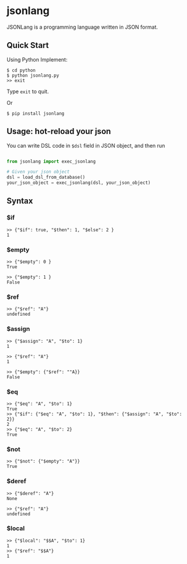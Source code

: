 # jsonlang

JSONLang is a programming language written in JSON format.

## Quick Start

Using Python Implement:

    $ cd python
    $ python jsonlang.py
    >> exit

Type `exit` to quit.

Or

    $ pip install jsonlang

## Usage: hot-reload your json

You can write DSL code in `$dsl` field in JSON object, and then run

```python

from jsonlang import exec_jsonlang

# Given your json object
dsl = load_dsl_from_database()
your_json_object = exec_jsonlang(dsl, your_json_object)
```

## Syntax

### $if

    >> {"$if": true, "$then": 1, "$else": 2 }
    1

### $empty

    >> {"$empty": 0 }
    True

    >> {"$empty": 1 }
    False

### $ref

    >> {"$ref": "A"}
    undefined

### $assign

    >> {"$assign": "A", "$to": 1}
    1

    >> {"$ref": "A"}
    1

    >> {"$empty": {"$ref": ""A}}
    False


### $eq

    >> {"$eq": "A", "$to": 1}
    True
    >> {"$if": {"$eq": "A", "$to": 1}, "$then": {"$assign": "A", "$to": 2}}
    2
    >> {"$eq": "A", "$to": 2}
    True

### $not

    >> {"$not": {"$empty": "A"}}
    True

### $deref

    >> {"$deref": "A"}
    None

    >> {"$ref": "A"}
    undefined

### $local

    >> {"$local": "$$A", "$to": 1}
    1
    >> {"$ref": "$$A"}
    1
